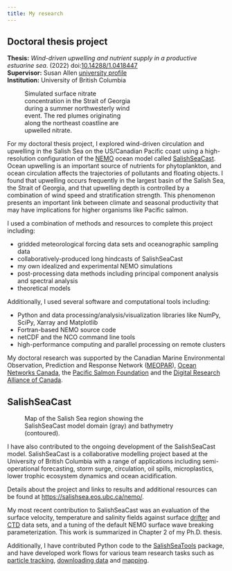 ```yaml
---
title: My research
---
```


## Doctoral thesis project

**Thesis:** *Wind-driven upwelling and nutrient supply in a productive estuarine sea*. (2022) doi:<a href="https://doi.org/10.14288/1.0418447" target="_blank">10.14288/1.0418447</a>\
**Supervisor:** Susan Allen <a href="https://www.eoas.ubc.ca/people/susanallen" target="_blank">university profile</a>\
**Institution:** University of British Columbia

<figure style="width: 250px; margin-top: 0px; margin-bottom: 0px" class="align-right">
<img alt="" src="{{ site.url }}{{ site.baseurl }}/assets/images/thesis-img.png">
<figcaption>Simulated surface nitrate concentration in the Strait of Georgia during a summer northwesterly wind event. The red plumes originating along the northeast coastline are upwelled nitrate.</figcaption>
</figure>

For my doctoral thesis project, I explored wind-driven circulation and upwelling in the Salish Sea on the US/Canadian Pacific coast using a high-resolution configuration of the <a href="https://www.nemo-ocean.eu" target="_blank">NEMO</a> ocean model called [SalishSeaCast](#salishseacast). Ocean upwelling is an important source of nutrients for phytoplankton, and ocean circulation affects the trajectories of pollutants and floating objects. I found that upwelling occurs frequently in the largest basin of the Salish Sea, the Strait of Georgia, and that upwelling depth is controlled by a combination of wind speed and stratification strength. This phenomenon presents an important link between climate and seasonal productivity that may have implications for higher organisms like Pacific salmon.

I used a combination of methods and resources to complete this project including:
   * gridded meteorological forcing data sets and oceanographic sampling data
   * collaboratively-produced long hindcasts of SalishSeaCast
   * my own idealized and experimental NEMO simulations
   * post-processing data methods including principal component analysis and spectral analysis
   * theoretical models

Additionally, I used several software and computational tools including:
   * Python and data processing/analysis/visualization libraries like NumPy, SciPy, Xarray and Matplotlib
   * Fortran-based NEMO source code
   * netCDF and the NCO command line tools
   * high-performance computing and parallel processing on remote clusters

My doctoral research was supported by the Canadian Marine Environmental Observation, Prediction and Response Network (<a href="https://meopar.ca" target="_blank">MEOPAR</a>), <a href="https://www.oceannetworks.ca" target="_blank">Ocean Networks Canada</a>, the <a href="https://psf.ca" target="_blank">Pacific Salmon Foundation</a> and the <a href="https://alliancecan.ca" target="_blank">Digital Research Alliance of Canada</a>.


## SalishSeaCast

<figure style="width: 350px; margin-top: 0px; margin-bottom: 0px" class="align-right">
<img alt="" src="{{ site.url }}{{ site.baseurl }}/assets/images/salishseacast-img.png">
<figcaption>Map of the Salish Sea region showing the SalishSeaCast model domain (gray) and bathymetry (contoured).</figcaption>
</figure>

I have also contributed to the ongoing development of the SalishSeaCast model. SalishSeaCast is a collaborative modelling project based at the University of British Columbia with a range of applications including semi-operational forecasting, storm surge, circulation, oil spills, microplastics, lower trophic ecosystem dynamics and ocean acidification.

Details about the project and links to results and additional resources can be found at <a href="https://salishsea.eos.ubc.ca/nemo/" target="_blank">https://salishsea.eos.ubc.ca/nemo/</a>.

My most recent contribution to SalishSeaCast was an evaluation of the surface velocity, temperature and salinity fields against surface <a href="https://drifters.eoas.ubc.ca/" target="_blank">drifter</a> and <a href="https://marinesurvivalproject.com/research_activity/list/citizen-science-program/" target="_blank">CTD</a> data sets, and a tuning of the default NEMO surface wave breaking parameterization. This work is summarized in Chapter 2 of my Ph.D. thesis.

Additionally, I have contributed Python code to the <a href="https://salishsea-meopar-tools.readthedocs.io" target="_blank">SalishSeaTools</a> package, and have developed work flows for various team research tasks such as <a href="https://nbviewer.org/github/UBC-MOAD/PythonNotes/blob/master/OceanParcelsRecipes.ipynb" target="_blank">particle tracking</a>, <a href="https://nbviewer.org/github/UBC-MOAD/PythonNotes/blob/master/ONC_recipes.ipynb" target="_blank">downloading data</a> and <a href="https://nbviewer.org/github/UBC-MOAD/PythonNotes/blob/master/cartopy_recipes.ipynb" target="_blank">mapping</a>.